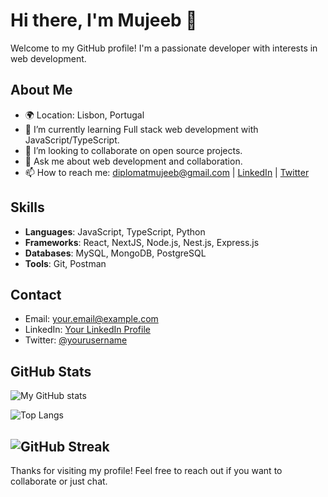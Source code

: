 # Hi there, I'm Mujeeb 👋

Welcome to my GitHub profile! I'm a passionate developer with interests in web development.

## About Me
- 🌍 Location: Lisbon, Portugal
- 🌱 I’m currently learning Full stack web development with JavaScript/TypeScript.
- 👯 I’m looking to collaborate on open source projects.
- 💬 Ask me about web development and collaboration.
- 📫 How to reach me: diplomatmujeeb@gmail.com | [LinkedIn](https://www.linkedin.com/in/mujeeb-adetokunbo/) | [Twitter](https://twitter.com/diplomatmujeeb)

## Skills

- **Languages**: JavaScript, TypeScript, Python
- **Frameworks**: React, NextJS, Node.js, Nest.js, Express.js 
- **Databases**: MySQL, MongoDB, PostgreSQL
- **Tools**: Git, Postman

## Contact

- Email: [your.email@example.com](mailto:diplomatmujeeb@gmail.com)
- LinkedIn: [Your LinkedIn Profile](https://www.linkedin.com/in/mujeeb-adetokunbo/)
- Twitter: [@yourusername](https://twitter.com/diplomatmujeeb)

## GitHub Stats

![My GitHub stats](https://github-readme-stats.vercel.app/api?username=mujeebcodes&show_icons=true&theme=radical)

![Top Langs](https://github-readme-stats.vercel.app/api/top-langs/?username=mujeebcodes&layout=compact&theme=radical)

![GitHub Streak](https://github-readme-streak-stats.herokuapp.com/?user=mujeebcodes&theme=radical)
---

Thanks for visiting my profile! Feel free to reach out if you want to collaborate or just chat.
